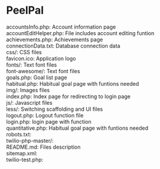 # PeelPal

accountsInfo.php:		Account information page  		                                  
accountEditHelper.php: 	File includes account editing funtion  
achievements.php:    	Achievements page  
connectionData.txt:		Database connection data  
css/:  					CSS files  
favicon.ico:			Application logo  
fonts/:					Text font files  
font-awesome/:			Text font files  
goals.php:				Goal list page  
habitual.php:			Habitual goal page with funtions needed  
img/:					Images files  	
index.php:				Index page for redirecting to login page  
js/:					Javascript files  
less/:					Switching scaffolding and UI files  
logout.php:				Logout function file  
login.php:				login page with function  
quantitative.php:		Habitual goal page with funtions needed  
robots.txt:  
twilio-php-master/:  
README.md: 				Files description  
sitemap.xml:  
twilio-test.php:  
